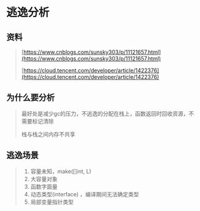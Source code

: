 # 逃逸分析

## 资料

> [https://www.cnblogs.com/sunsky303/p/11121657.html](https://www.cnblogs.com/sunsky303/p/11121657.html)
>
> [https://cloud.tencent.com/developer/article/1422376](https://cloud.tencent.com/developer/article/1422376)

## 为什么要分析

> 最好处是减少gc的压力，不逃逸的分配在栈上，函数返回时回收资源，不需要标记清除
>
> 栈与栈之间内存不共享

## 逃逸场景

> 1. 容量未知，make\(\[\]int, L\)
> 2. 大容量对象
> 3. 函数字面量
> 4. 动态类型\(interface\) ，编译期间无法确定类型
> 5. 局部变量指针类型



